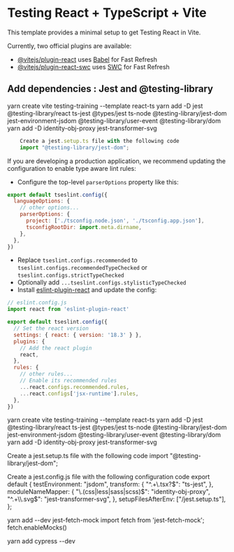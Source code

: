 # Testing React + TypeScript + Vite

This template provides a minimal setup to get Testing React in Vite.

Currently, two official plugins are available:

- [@vitejs/plugin-react](https://github.com/vitejs/vite-plugin-react/blob/main/packages/plugin-react/README.md) uses [Babel](https://babeljs.io/) for Fast Refresh
- [@vitejs/plugin-react-swc](https://github.com/vitejs/vite-plugin-react-swc) uses [SWC](https://swc.rs/) for Fast Refresh

## Add dependencies : Jest and @testing-library 


yarn create vite testing-training --template react-ts
yarn add -D jest @testing-library/react ts-jest @types/jest ts-node @testing-library/jest-dom jest-environment-jsdom @testing-library/user-event @testing-library/dom
yarn add -D identity-obj-proxy jest-transformer-svg

```js
    Create a jest.setup.ts file with the following code
    import "@testing-library/jest-dom";
```











If you are developing a production application, we recommend updating the configuration to enable type aware lint rules:

- Configure the top-level `parserOptions` property like this:

```js
export default tseslint.config({
  languageOptions: {
    // other options...
    parserOptions: {
      project: ['./tsconfig.node.json', './tsconfig.app.json'],
      tsconfigRootDir: import.meta.dirname,
    },
  },
})
```

- Replace `tseslint.configs.recommended` to `tseslint.configs.recommendedTypeChecked` or `tseslint.configs.strictTypeChecked`
- Optionally add `...tseslint.configs.stylisticTypeChecked`
- Install [eslint-plugin-react](https://github.com/jsx-eslint/eslint-plugin-react) and update the config:

```js
// eslint.config.js
import react from 'eslint-plugin-react'

export default tseslint.config({
  // Set the react version
  settings: { react: { version: '18.3' } },
  plugins: {
    // Add the react plugin
    react,
  },
  rules: {
    // other rules...
    // Enable its recommended rules
    ...react.configs.recommended.rules,
    ...react.configs['jsx-runtime'].rules,
  },
})
```

yarn create vite testing-training --template react-ts
yarn add -D jest @testing-library/react ts-jest @types/jest ts-node @testing-library/jest-dom jest-environment-jsdom @testing-library/user-event @testing-library/dom
yarn add -D identity-obj-proxy jest-transformer-svg

Create a jest.setup.ts file with the following code
    import "@testing-library/jest-dom";


Create a jest.config.js file with the following configuration code
    export default {
        testEnvironment: "jsdom",
        transform: {
            "^.+\\.tsx?$": "ts-jest",
        },
        moduleNameMapper: {
            "\\.(css|less|sass|scss)$": "identity-obj-proxy",
            "^.+\\.svg$": "jest-transformer-svg",
        },
        setupFilesAfterEnv: ["<rootDir>/jest.setup.ts"],
    };



yarn add --dev jest-fetch-mock
import fetch from 'jest-fetch-mock';
fetch.enableMocks()


yarn add cypress --dev

